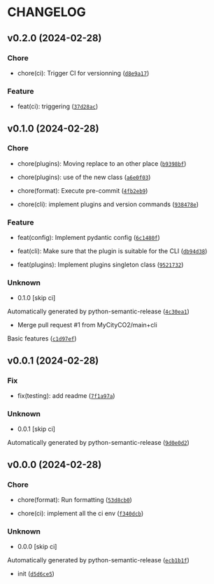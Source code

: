 # CHANGELOG



## v0.2.0 (2024-02-28)

### Chore

* chore(ci): Trigger CI for versionning ([`d8e9a17`](https://github.com/MyCityCO2/co2-cli/commit/d8e9a17899379492c32a4e7bb8a031a06211e570))

### Feature

* feat(ci): triggering ([`37d28ac`](https://github.com/MyCityCO2/co2-cli/commit/37d28ac4d1144b04318b943a714a9520f89a9dbc))


## v0.1.0 (2024-02-28)

### Chore

* chore(plugins): Moving replace to an other place ([`b9398bf`](https://github.com/MyCityCO2/co2-cli/commit/b9398bf932cb8b031de371f70e918f93060db26f))

* chore(plugins): use of the new class ([`a6e0f03`](https://github.com/MyCityCO2/co2-cli/commit/a6e0f032a35b1bddc8847b8b743cf590438386da))

* chore(format): Execute pre-commit ([`4fb2eb9`](https://github.com/MyCityCO2/co2-cli/commit/4fb2eb9745bbac8cd7a43656bc5df45feac427a1))

* chore(cli): implement plugins and version commands ([`938478e`](https://github.com/MyCityCO2/co2-cli/commit/938478e860f58c5325ba6b74ba88ba1fffa1b7a2))

### Feature

* feat(config): Implement pydantic config ([`6c1480f`](https://github.com/MyCityCO2/co2-cli/commit/6c1480fe04abf3d7970641e569c9c310d152bee2))

* feat(cli): Make sure that the plugin is suitable for the CLI ([`db94d38`](https://github.com/MyCityCO2/co2-cli/commit/db94d380d9dcbb1730696500b073cdcce149ba48))

* feat(plugins): Implement plugins singleton class ([`9521732`](https://github.com/MyCityCO2/co2-cli/commit/952173299401283de1c489ee8d83db593fa3cea6))

### Unknown

* 0.1.0 [skip ci]

Automatically generated by python-semantic-release ([`4c30ea1`](https://github.com/MyCityCO2/co2-cli/commit/4c30ea189e58f2c94815dfc18c8661d861c2efc9))

* Merge pull request #1 from MyCityCO2/main+cli

Basic features ([`c1d97ef`](https://github.com/MyCityCO2/co2-cli/commit/c1d97efad4df14646cc212c2d3784d620c049b58))


## v0.0.1 (2024-02-28)

### Fix

* fix(testing): add readme ([`7f1a97a`](https://github.com/MyCityCO2/co2-cli/commit/7f1a97ad24b86665ae2561902017213707feb252))

### Unknown

* 0.0.1 [skip ci]

Automatically generated by python-semantic-release ([`9d0e0d2`](https://github.com/MyCityCO2/co2-cli/commit/9d0e0d23984784e94ba30cc63beb0f240468b72c))


## v0.0.0 (2024-02-28)

### Chore

* chore(format): Run formatting ([`53d8cb0`](https://github.com/MyCityCO2/co2-cli/commit/53d8cb0d351e3848e0b8bc0bf7ee4f33185a8373))

* chore(ci): implement all the ci env ([`f340dcb`](https://github.com/MyCityCO2/co2-cli/commit/f340dcb9563092b71a5de381527b7acedf71bae1))

### Unknown

* 0.0.0 [skip ci]

Automatically generated by python-semantic-release ([`ecb1b1f`](https://github.com/MyCityCO2/co2-cli/commit/ecb1b1fc820af6f341239923ada5e624b500a71a))

* init ([`d5d6ce5`](https://github.com/MyCityCO2/co2-cli/commit/d5d6ce555abf8f0aed9e81ca71a8855de38d5fba))
